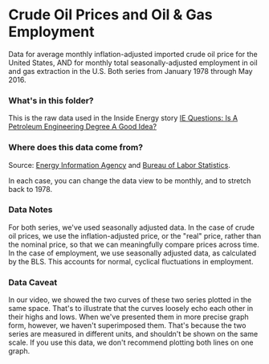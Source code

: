 # Crude Oil Prices and Oil & Gas Employment

Data for average monthly inflation-adjusted imported crude oil price for the United States, AND for monthly total seasonally-adjusted employment in oil and gas extraction in the U.S. Both series from January 1978 through May 2016.

### What's in this folder?

This is the raw data used in the Inside Energy story [IE Questions: Is A Petroleum Engineering Degree A Good Idea?]( http://insideenergy.org/2016/08/29/ie-questions-is-a-petroleum-engineering-degree-a-good-idea)

### Where does this data come from?

Source: [Energy Information Agency](http://www.eia.gov/forecasts/steo/realprices/) and [Bureau of Labor Statistics](http://beta.bls.gov/dataViewer/view/timeseries/CES1021100001).

In each case, you can change the data view to be monthly, and to stretch back to 1978.

### Data Notes

For both series, we've used seasonally adjusted data. In the case of crude oil prices, we use the inflation-adjusted price, or the "real" price, rather than the nominal price, so that we can meaningfully compare prices across time. In the case of employment, we use seasonally adjusted data, as calculated by the BLS. This accounts for normal, cyclical fluctuations in employment. 

### Data Caveat

In our video, we showed the two curves of these two series plotted in the same space. That's to illustrate that the curves loosely echo each other in their highs and lows. When we've presented them in more precise graph form, however, we haven't superimposed them. That's because the two series are measured in different units, and shouldn't be shown on the same scale. If you use this data, we don't recommend plotting both lines on one graph.
